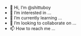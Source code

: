 - 👋 Hi, I’m @shittuboy
- 👀 I’m interested in ...
- 🌱 I’m currently learning ...
- 💞️ I’m looking to collaborate on ...
- 📫 How to reach me ...

<!---
shittuboy/shittuboy is a ✨ special ✨ repository because its `README.md` (this file) appears on your GitHub profile.
You can click the Preview link to take a look at your changes.
--->

